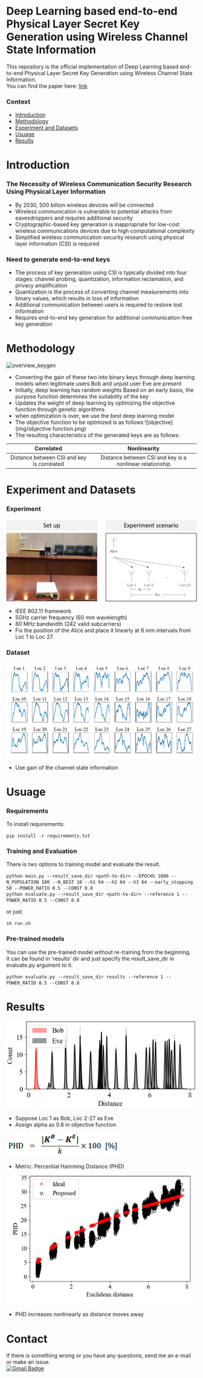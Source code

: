 Deep Learning based end-to-end Physical Layer Secret Key Generation using Wireless Channel State Information
=======================================

This repository is the official implementation of Deep Learning based end-to-end Physical Layer Secret Key Generation using Wireless Channel State Information.  
You can find the paper here:
[link](https://www.dbpia.co.kr/pdf/pdfView.do?nodeId=NODE10501198&mark=0&useDate=&bookmarkCnt=0&ipRange=N&accessgl=Y&language=ko_KR)

### __Context__
* [Introduction](#introduction)
* [Methodology](#methodology)
* [Experiment and Datasets](#experiment-and-datasets)
* [Usuage](#usuage)
* [Results](#results)

Introduction
=======================================
### The Necessity of Wireless Communication Security Research Using Physical Layer Information
* By 2030, 500 billion wireless devices will be connected
* Wireless communication is vulnerable to potential attacks from eavesdroppers and requires additional security
* Cryptographic-based key generation is inappropriate for low-cost wireless communications devices due to high computational complexity
* Simplified wireless communication security research using physical layer information (CSI) is required
### Need to generate end-to-end keys
* The process of key generation using CSI is typically divided into four stages: channel probing, quantization, information reclamation, and privacy amplification
* Quantization is the process of converting channel measurements into binary values, which results in loss of information
* Additional communication between users is required to restore lost information
* Requires end-to-end key generation for additional communication-free key generation

Methodology
=======================================
![overview_keygen](https://user-images.githubusercontent.com/48520885/101493782-d920e500-39a9-11eb-8d62-2330d9dbbf87.png)
* Converting the gain of these two into binary keys through deep learning models when legitimate users Bob and unjust user Eve are present
* Initially, deep learning has random weights
Based on an early basis, the purpose function determines the suitability of the key
* Updates the weight of deep learning by optimizing the objective function through genetic algorithms
* when optimization is over, we use the best deep learning model
* The objective function to be optimized is as follows
![objective](img/objective function.png)
* The resulting characteristics of the generated keys are as follows:

|Correlated|Nonlinearity|  
|:------------:|:------------:|
|Distance between CSI and key is correlated|Distance between CSI and key is a nonlinear relationship|

Experiment and Datasets
==================
### Experiment
![ex](img/experiment.png)
* IEEE 802.11 framework
* 5GHz carrier frequency (60 mm wavelength)
* 80 MHz bandwidth (242 valid subcarriers)
* Fix the position of the Alice and place it linearly at 6 mm intervals from Loc 1 to Loc 27.

### Dataset
![gain](img/gain.png)
* Use gain of the channel state information

Usuage
==================
### Requirements 
To install requirements:
```setup
pip install -r requirements.txt
```
### Training and Evaluation
There is two options to training model and evaluate the result.
```train and eval
python main.py --result_save_dir <path-to-dir> --EPOCHS 1000 --N_POPULATION 100 --N_BEST 10 --h1 64 --h2 64 --h3 64 --early_stopping 50 --POWER_RATIO 0.5 --CONST 0.8
python evaluate.py --result_save_dir <path-to-dir> --reference 1 --POWER_RATIO 0.5 --CONST 0.8
```

or just
```train
sh run.sh
```
### Pre-trained models
You can use the pre-trained model without re-training from the beginning.  
It can be found in 'results' dir and just specify the result_save_dir in evaluate.py argument to it.
```eval with pre-trained model
python evaluate.py --result_save_dir results --reference 1 --POWER_RATIO 0.5 --CONST 0.8
```

Results
==================
![result1](img/result1.png)
* Suppose Loc 1 as Bob, Loc 2-27 as Eve
* Assign alpha as 0.8 in objective function

![metric](img/PHD.png)
* Metric: Percential Hamming Distance (PHD)

![result2](img/result2.png)
* PHD increases nonlinearly as distance moves away

Contact
==================
If there is something wrong or you have any questions, send me an e-mail or make an issue.  
[![Gmail Badge](https://img.shields.io/badge/-Gmail-d14836?style=flat-square&logo=Gmail&logoColor=white&link=mailto:pond9816@gmail.com)](mailto:pond9816@gmail.com)